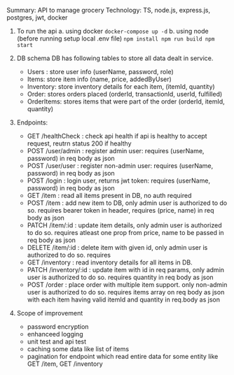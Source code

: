 Summary: API to manage grocery
Technology: TS, node.js, express.js, postgres, jwt, docker

1. To run the api 
    a. using docker
        `
            docker-compose up -d
        `
    b. using node (before running setup local .env file)
        `
            npm install
            npm run build
            npm start
        `

2. DB schema
    DB has following tables to store all data dealt in service.
    - Users : store user info (userName, password, role)
    - Items: store item info (name, price, addedByUser)
    - Inventory: store inventory details for each item, (itemId, quantity)
    - Order: stores orders placed (orderId, transactionId, userId, fulfilled)
    - OrderItems: stores items that were part of the order (orderId, itemId, quantity)

3. Endpoints:
    - GET /healthCheck : check api health if api is healthy to accept request, reutrn status 200 if healthy
    - POST /user/admin : register admin user: requires (userName, password) in req body as json
    - POST /user/user : register non-admin user: requires (userName, password) in req body as json
    - POST /login : login user, returns jwt token: requires (userName, password) in req body as json
    - GET /item : read all items present in DB, no auth required
    - POST /item : add new item to DB, only admin user is authorized to do so. requires bearer token in header, requires (price, name) in req body as json
    - PATCH /item/:id : update item details, only admin user is authorized to do so. requires atleast one prop from price, name to be passed in req body as json
    - DELETE /item/:id : delete item with given id, only admin user is authorized to do so. requires
    - GET /inventory : read inventory details for all items in DB.
    - PATCH /inventory/:id : update item with id in req params, only admin user is authorized to do so. requires quantity in req body as json
    - POST /order : place order with multiple item support. only non-admin user is authorized to do so. requires items array on req body as json with each item having valid itemId and quantity in req.body as json 

4. Scope of improvement
    - password encryption
    - enhanceed logging
    - unit test and api test
    - caching some data like list of items
    - pagination for endpoint which read entire data for some entity like GET /item, GET /inventory